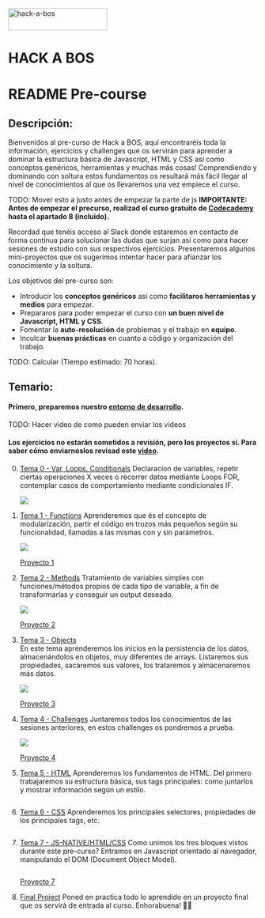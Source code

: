 <img src="https://www.hack-a-bos.com/images/403/default.png" alt="hack-a-bos" style="width:200px;height:45px;">

# HACK A BOS

#

# README Pre-course

## Descripción:

Bienvenidos al pre-curso de Hack a BOS, aquí encontraréis toda la información, ejercicios y challenges que os servirán para aprender a dominar la estructura básica de Javascript, HTML y CSS así como conceptos genéricos, herramientas y muchas más cosas! Comprendiendo y dominando con soltura estos fundamentos os resultará más fácil llegar al nivel de conocimientos al que os llevaremos una vez empiece el curso.

TODO: Mover esto a justo antes de empezar la parte de js
**IMPORTANTE: Antes de empezar el precurso, realizad el curso gratuito de [Codecademy](https://www.codecademy.com/learn/introduction-to-javascript) hasta el apartado 8 (incluido).**

Recordad que tenéis acceso al Slack donde estaremos en contacto de forma continua para solucionar las dudas que surjan así como para hacer sesiones de estudio con sus respectivos ejercicios. Presentaremos algunos mini-proyectos que os sugerimos intentar hacer para afianzar los conocimiento y la soltura.

Los objetivos del pre-curso son:

- Introducir los **conceptos genéricos** así como **facilitaros herramientas y medios** para empezar.
- Prepararos para poder empezar el curso con **un buen nivel de Javascript, HTML y CSS**.
- Fomentar la **auto-resolución** de problemas y el trabajo en **equipo**.
- Inculcar **buenas prácticas** en cuanto a código y organización del trabajo.

TODO: Calcular
(Tiempo estimado: 70 horas).

## Temario:

#### Primero, preparemos nuestro [entorno de desarrollo](course/setup.md).

TODO: Hacer video de como pueden enviar los videos

#### Los ejercicios no estarán sometidos a revisión, pero los proyectos sí. Para saber cómo enviarnoslos revisad este [video](https://www.youtube.com/watch?v=6pgnKqOQEXs).

0. [Tema 0 - Var, Loops, Conditionals](tema0.md)
   Declaracion de variables, repetir ciertas operaciones X veces o recorrer datos mediante Loops FOR, contemplar casos de comportamiento mediante condicionales IF.

   ![](https://d3dr1ze7164817.cloudfront.net/items/3h2j0P3C441p1z2S150G/Screen%20Recording%202017-03-20%20at%2011.53%20a.%20m..gif?X-CloudApp-Visitor-Id=2702484&v=3e0b4c7d)

1. [Tema 1 - Functions](tema1.md)
   Aprenderemos que és el concepto de modularización, partir el código en trozos más pequeños según su funcionalidad, llamadas a las mismas con y sin parámetros.

   ![](https://d3dr1ze7164817.cloudfront.net/items/0d2U2V0d2v3y0S0Z0r3I/Screen%20Recording%202017-03-20%20at%2012.01%20p.%20m..gif?X-CloudApp-Visitor-Id=2702484&v=873490d0)

   [Proyecto 1](projects/project1.md)

1. [Tema 2 - Methods](tema2.md)
   Tratamiento de variables simples con funciones/métodos propios de cada tipo de variable, a fin de transformarlas y conseguir un output deseado.

   ![](https://d3dr1ze7164817.cloudfront.net/items/3h2j0P3C441p1z2S150G/Screen%20Recording%202017-03-20%20at%2011.53%20a.%20m..gif?X-CloudApp-Visitor-Id=2702484&v=3e0b4c7d)

   [Proyecto 2](projects/project2.md)

3) [Tema 3 - Objects](tema3.md)  
   En este tema aprenderemos los inicios en la persistencia de los datos, almacenándolos en objetos, muy diferentes de arrays. Listaremos sus propiedades, sacaremos sus valores, los trataremos y almacenaremos más datos.

   ![](https://d3dr1ze7164817.cloudfront.net/items/0Q3Y3n382q3R1X1r2z0p/Screen%20Recording%202017-03-20%20at%2011.50%20a.%20m..gif?X-CloudApp-Visitor-Id=2702484&v=b2f62176)

   [Proyecto 3](projects/project3.md)

4. [Tema 4 - Challenges](tema4.md)
   Juntaremos todos los conocimientos de las sesiones anteriores, en estos challenges os pondremos a prueba.

   ![](https://d3dr1ze7164817.cloudfront.net/items/2y1H0l3O0e2C290W2Z18/Screen%20Recording%202017-03-21%20at%2009.47%20a.%20m..gif?X-CloudApp-Visitor-Id=2702484&v=5353f902)

   [Proyecto 4](projects/project4.md)

5. [Tema 5 - HTML](tema5.md)
   Aprenderemos los fundamentos de HTML. Del primero trabajaremos su estructura básica, sus tags principales: como juntarlos y mostrar información según un estilo.

    <img src="https://d3dr1ze7164817.cloudfront.net/items/0d0e280i0B3N1s2u3h1j/Screen%20Recording%202017-03-21%20at%2009.53%20a.%20m..gif?X-CloudApp-Visitor-Id=2702484&v=c1b29176" alt="">

6) [Tema 6 - CSS](tema6.md)
   Aprenderemos los principales selectores, propiedades de los principales tags, etc.

    <img src="https://d3dr1ze7164817.cloudfront.net/items/0d0e280i0B3N1s2u3h1j/Screen%20Recording%202017-03-21%20at%2009.53%20a.%20m..gif?X-CloudApp-Visitor-Id=2702484&v=c1b29176" alt="">

7. [Tema 7 - JS-NATIVE/HTML/CSS](tema7.md)
   Como unimos los tres bloques vistos durante este pre-curso? Entramos en Javascript orientado al navegador, manipulando el DOM (Document Object Model).

    <img src="https://d3dr1ze7164817.cloudfront.net/items/0d0e280i0B3N1s2u3h1j/Screen%20Recording%202017-03-21%20at%2009.53%20a.%20m..gif?X-CloudApp-Visitor-Id=2702484&v=c1b29176" alt="">

   [Proyecto 7](projects/project7.md)

8. [Final Project](projects/project8.md)
   Poned en practica todo lo aprendido en un proyecto final que os servirá de entrada al curso. Enhorabuena! 🏃🏻

    <img src="https://d3dr1ze7164817.cloudfront.net/items/1U3g3V3m3x41292u2v08/Screen%20Recording%202017-03-21%20at%2009.59%20a.%20m..gif?X-CloudApp-Visitor-Id=2702484&v=2ab536e0" alt="">
